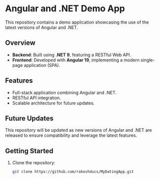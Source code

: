# Angular and .NET Demo App

This repository contains a demo application showcasing the use of the latest versions of Angular and .NET. 

## Overview

- **Backend**: Built using **.NET 9**, featuring a RESTful Web API.
- **Frontend**: Developed with **Angular 19**, implementing a modern single-page application (SPA).

## Features

- Full-stack application combining Angular and .NET.
- RESTful API integration.
- Scalable architecture for future updates.

## Future Updates

This repository will be updated as new versions of Angular and .NET are released to ensure compatibility and leverage the latest features.

## Getting Started

1. Clone the repository:
   ```bash
   git clone https://github.com/rakeshducs/MyDatingApp.git

